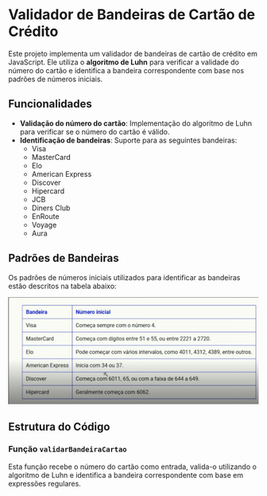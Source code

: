# Validador de Bandeiras de Cartão de Crédito

Este projeto implementa um validador de bandeiras de cartão de crédito em JavaScript. Ele utiliza o **algoritmo de Luhn** para verificar a validade do número do cartão e identifica a bandeira correspondente com base nos padrões de números iniciais.

## Funcionalidades

- **Validação do número do cartão**: Implementação do algoritmo de Luhn para verificar se o número do cartão é válido.
- **Identificação de bandeiras**: Suporte para as seguintes bandeiras:
  - Visa
  - MasterCard
  - Elo
  - American Express
  - Discover
  - Hipercard
  - JCB
  - Diners Club
  - EnRoute
  - Voyage
  - Aura

## Padrões de Bandeiras

Os padrões de números iniciais utilizados para identificar as bandeiras estão descritos na tabela abaixo:

![Tabela de Padrões de Bandeiras](assets/base.png)

## Estrutura do Código

### Função `validarBandeiraCartao`

Esta função recebe o número do cartão como entrada, valida-o utilizando o algoritmo de Luhn e identifica a bandeira correspondente com base em expressões regulares.

